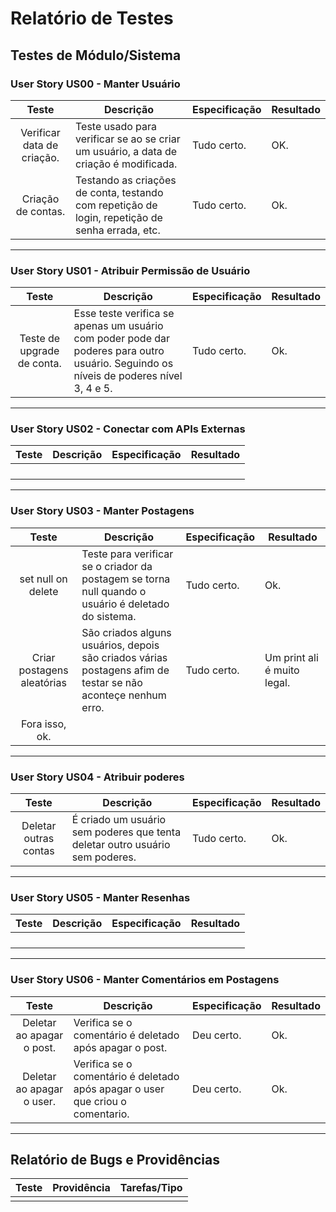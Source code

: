# Relatório de Testes

## Testes de  Módulo/Sistema

<!---
### User Story US00 - Manter Usuário
| Código | Descrição | Especificação | Resultado |
| :----: | --------- | ------------- | --------- |
|**TA00.01**| O cliente preenche os dados | Os campos de dados estão todos funcionais e sem nenhum problema aparente | OK |
|**TA00.02**| O cliente seleciona a opção Cadastrar | O botão está aparecendo e com nomeclaruta adequada | OK |
|**TA00.03**| O sistema salva os dados | Ocorreu um erro ao salvar os dados | Possível falha |
|**TA00.04**| O sistema exibe uma mensagem de confirmação | O sistema exibiu uma mensagem "Usuário já possui cadastro" | Verificou-se que o usuário realmente já possuia cadastro no sistema |
|**TA00.05**| O usuário seleciona a tela de login | O sistema carrega a tela | OK |
|**TA00.06**| O usuário preenche os dados e clica no botão fazer login | O sistema exibiu uma mensagem "Usuário já possui cadastro" | Falha ao fazer login |

-->

### User Story US00 - Manter Usuário

| Teste | Descrição | Especificação | Resultado |
| :----: | --------- | ------------- | --------- |
| Verificar data de criação. | Teste usado para verificar se ao se criar um usuário, a data de criação é modificada. | Tudo certo. | OK. |
| Criação de contas. | Testando as criações de conta, testando com repetição de login, repetição de senha errada, etc. | Tudo certo. | Ok. |

***********

### User Story US01 - Atribuir Permissão de Usuário

| Teste | Descrição | Especificação | Resultado |
| :----: | --------- | ------------- | --------- |
| Teste de upgrade de conta. | Esse teste verifica se apenas um usuário com poder pode dar poderes para outro usuário. Seguindo os níveis de poderes nível 3, 4 e 5. | Tudo certo. | Ok. |
***********

### User Story US02 - Conectar com APIs Externas

| Teste | Descrição | Especificação | Resultado |
| :----: | --------- | ------------- | --------- |
| | | | |
| | | | |
| | | | |
| | | | |

***********

### User Story US03 - Manter Postagens

| Teste | Descrição | Especificação | Resultado |
| :----: | --------- | ------------- | --------- |
| set null on delete | Teste para verificar se o criador da postagem se torna null quando o usuário é deletado do sistema. | Tudo certo. | Ok. |
| Criar postagens aleatórias | São criados alguns usuários, depois são criados várias postagens afim de testar se não aconteçe nenhum erro. | Tudo certo. | Um print ali é muito legal.
Fora isso, ok.|

***********

### User Story US04 - Atribuir poderes

| Teste | Descrição | Especificação | Resultado |
| :----: | --------- | ------------- | --------- |
| Deletar outras contas | É criado um usuário sem poderes que tenta deletar outro usuário sem poderes. | Tudo certo. | Ok. |

***********

### User Story US05 - Manter Resenhas

| Teste | Descrição | Especificação | Resultado |
| :----: | --------- | ------------- | --------- |
| | | | |
| | | | |
| | | | |
| | | | |

***********

### User Story US06 - Manter Comentários em Postagens

| Teste | Descrição | Especificação | Resultado |
| :----: | --------- | ------------- | --------- |
| Deletar ao apagar o post.| Verifica se o comentário é deletado após apagar o post.| Deu certo.| Ok. |
| Deletar ao apagar o user.| Verifica se o comentário é deletado após apagar o user que criou o comentario.| Deu certo.| Ok. |

***********
<!--
## Relatório de Bugs e Providências

| Teste | Providência | Tarefas/Tipo |
| :---: | ----------- | ------------ |
| TA00.05| Corrigir a implementação da ferramenta de função de login | Tarefa: Bug de Implementação |
-->

## Relatório de Bugs e Providências

| Teste | Providência | Tarefas/Tipo |
| :---: | ----------- | ------------ |
| | | |
